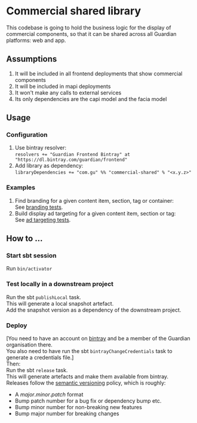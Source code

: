 # Commercial shared library

This codebase is going to hold the business logic for the display of commercial components, so that it can be shared across all Guardian platforms: web and app.

## Assumptions
1. It will be included in all frontend deployments that show commercial components
1. It will be included in mapi deployments 
1. It won't make any calls to external services
1. Its only dependencies are the capi model and the facia model

## Usage

### Configuration
1. Use bintray resolver:  
   `resolvers += "Guardian Frontend Bintray" at "https://dl.bintray.com/guardian/frontend"`
1. Add library as dependency:  
   `libraryDependencies += "com.gu" %% "commercial-shared" % "<x.y.z>"`

### Examples
1. Find branding for a given content item, section, tag or container:  
   See [branding tests](src/test/scala/com/gu/commercial/branding).
1. Build display ad targeting for a given content item, section or tag:  
   See [ad targeting tests](src/test/scala/com/gu/commercial/display).

## How to ...

### Start sbt session
Run `bin/activator`

### Test locally in a downstream project
Run the sbt `publishLocal` task.  
This will generate a local snapshot artefact.  
Add the snapshot version as a dependency of the downstream project.

### Deploy
[You need to have an account on [bintray](https://bintray.com/) and be a member of the Guardian organisation there.  
You also need to have run the sbt `bintrayChangeCredentials` task to generate a credentials file.]  
Then:  
Run the sbt `release` task.  
This will generate artefacts and make them available from bintray.  
Releases follow the [semantic versioning](http://semver.org/) policy, which is roughly:

* A *major*.*minor*.*patch* format  
* Bump patch number for a bug fix or dependency bump etc.  
* Bump minor number for non-breaking new features  
* Bump major number for breaking changes  
